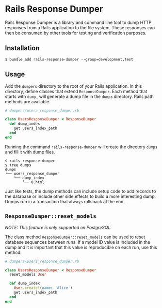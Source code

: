 # Rails Response Dumper

Rails Response Dumper is a library and command line tool to dump HTTP responses
from a Rails application to the file system. These responses can then be
consumed by other tools for testing and verification purposes.

## Installation

```console
$ bundle add rails-response-dumper --group=development,test
```

## Usage

Add the `dumpers` directory to the root of your Rails application. In this
directory, define classes that extend `ResponseDumper`. Each method that starts
with `dump_` will generate a dump file in the `dumps` directory. Rails path
methods are available.

```ruby
# dumpers/users_response_dumper.rb

class UsersResponseDumper < ResponseDumper
  def dump_index
    get users_index_path
  end
end
```

Running the command `rails-response-dumper` will create the directory `dumps`
and fill it with dump files.

```console
$ rails-response-dumper
$ tree dumps
dumps
└── users_response_dumper
    └── dump_index
        └── 0.html
```

Just like tests, the dump methods can include setup code to add records to the
database or include other side effects to build a more interesting dump. Dumps
run in a transaction that always rollsback at the end.

## `ResponseDumper::reset_models`

*NOTE: This feature is only supported on PostgreSQL.*

The class method `ResponseDumper::reset_models` can be used to reset database
sequences between runs. If a model ID value is included in the dump and it is
important that this value is reproducible on each run, use this method.


```ruby
# dumpers/users_response_dumper.rb

class UsersResponseDumper < ResponseDumper
  reset_models User

  def dump_index
    User.create!(name: 'Alice')
    get users_index_path
  end
end
```
